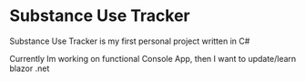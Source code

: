 # Substance Use Tracker

Substance Use Tracker is my first personal project written in C#

Currently Im working on functional Console App, then I want to update/learn blazor .net
